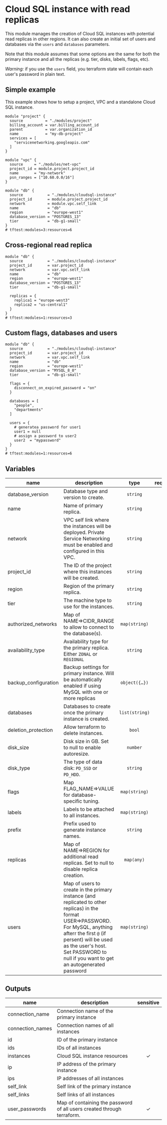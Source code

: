 # Cloud SQL instance with read replicas

This module manages the creation of Cloud SQL instances with potential read replicas in other regions. It can also create an initial set of users and databases via the `users` and `databases` parameters.

Note that this module assumes that some options are the same for both the primary instance and all the replicas (e.g. tier, disks, labels, flags, etc).

*Warning:* if you use the `users` field, you terraform state will contain each user's password in plain text.

## Simple example

This example shows how to setup a project, VPC and a standalone Cloud SQL instance.

```hcl
module "project" {
  source          = "./modules/project"
  billing_account = var.billing_account_id
  parent          = var.organization_id
  name            = "my-db-project"
  services = [
    "servicenetworking.googleapis.com"
  ]
}

module "vpc" {
  source     = "./modules/net-vpc"
  project_id = module.project.project_id
  name       = "my-network"
  psn_ranges = ["10.60.0.0/16"]
}

module "db" {
  source           = "./modules/cloudsql-instance"
  project_id       = module.project.project_id
  network          = module.vpc.self_link
  name             = "db"
  region           = "europe-west1"
  database_version = "POSTGRES_13"
  tier             = "db-g1-small"
}
# tftest:modules=3:resources=6
```

## Cross-regional read replica

```hcl
module "db" {
  source           = "./modules/cloudsql-instance"
  project_id       = var.project_id
  network          = var.vpc.self_link
  name             = "db"
  region           = "europe-west1"
  database_version = "POSTGRES_13"
  tier             = "db-g1-small"

  replicas = {
    replica1 = "europe-west3"
    replica2 = "us-central1"
  }
}
# tftest:modules=1:resources=3
```

## Custom flags, databases and users

```hcl
module "db" {
  source           = "./modules/cloudsql-instance"
  project_id       = var.project_id
  network          = var.vpc.self_link
  name             = "db"
  region           = "europe-west1"
  database_version = "MYSQL_8_0"
  tier             = "db-g1-small"

  flags = {
    disconnect_on_expired_password = "on"
  }

  databases = [
    "people",
    "departments"
  ]

  users = {
    # generatea password for user1
    user1 = null
    # assign a password to user2
    user2  = "mypassword"
  }
}
# tftest:modules=1:resources=6
```

<!-- BEGIN TFDOC -->

## Variables

| name | description | type | required | default |
|---|---|:---:|:---:|:---:|
| database_version | Database type and version to create. | <code>string</code> | ✓ |  |
| name | Name of primary replica. | <code>string</code> | ✓ |  |
| network | VPC self link where the instances will be deployed. Private Service Networking must be enabled and configured in this VPC. | <code>string</code> | ✓ |  |
| project_id | The ID of the project where this instances will be created. | <code>string</code> | ✓ |  |
| region | Region of the primary replica. | <code>string</code> | ✓ |  |
| tier | The machine type to use for the instances. | <code>string</code> | ✓ |  |
| authorized_networks | Map of NAME=>CIDR_RANGE to allow to connect to the database(s). | <code>map&#40;string&#41;</code> |  | <code>null</code> |
| availability_type | Availability type for the primary replica. Either `ZONAL` or `REGIONAL` | <code>string</code> |  | <code>&#34;ZONAL&#34;</code> |
| backup_configuration | Backup settings for primary instance. Will be automatically enabled if using MySQL with one or more replicas | <code title="object&#40;&#123;&#10;  enabled            &#61; bool&#10;  binary_log_enabled &#61; bool&#10;  start_time         &#61; string&#10;  location           &#61; string&#10;  log_retention_days &#61; number&#10;  retention_count    &#61; number&#10;&#125;&#41;">object&#40;&#123;&#8230;&#125;&#41;</code> |  | <code title="&#123;&#10;  enabled            &#61; false&#10;  binary_log_enabled &#61; false&#10;  start_time         &#61; &#34;23:00&#34;&#10;  location           &#61; &#34;EU&#34;&#10;  log_retention_days &#61; 7&#10;  retention_count    &#61; 7&#10;&#125;">&#123;&#8230;&#125;</code> |
| databases | Databases to create once the primary instance is created. | <code>list&#40;string&#41;</code> |  | <code>null</code> |
| deletion_protection | Allow terraform to delete instances. | <code>bool</code> |  | <code>false</code> |
| disk_size | Disk size in GB. Set to null to enable autoresize. | <code>number</code> |  | <code>null</code> |
| disk_type | The type of data disk: `PD_SSD` or `PD_HDD`. | <code>string</code> |  | <code>&#34;PD_SSD&#34;</code> |
| flags | Map FLAG_NAME=>VALUE for database-specific tuning. | <code>map&#40;string&#41;</code> |  | <code>null</code> |
| labels | Labels to be attached to all instances. | <code>map&#40;string&#41;</code> |  | <code>null</code> |
| prefix | Prefix used to generate instance names. | <code>string</code> |  | <code>&#34;null&#34;</code> |
| replicas | Map of NAME=>REGION for additional read replicas. Set to null to disable replica creation. | <code>map&#40;any&#41;</code> |  | <code>null</code> |
| users | Map of users to create in the primary instance (and replicated to other replicas) in the format USER=>PASSWORD. For MySQL, anything afterr the first `@` (if persent) will be used as the user's host. Set PASSWORD to null if you want to get an autogenerated password | <code>map&#40;string&#41;</code> |  | <code>null</code> |

## Outputs

| name | description | sensitive |
|---|---|:---:|
| connection_name | Connection name of the primary instance |  |
| connection_names | Connection names of all instances |  |
| id | ID of the primary instance |  |
| ids | IDs of all instances |  |
| instances | Cloud SQL instance resources | ✓ |
| ip | IP address of the primary instance |  |
| ips | IP addresses of all instances |  |
| self_link | Self link of the primary instance |  |
| self_links | Self links of all instances |  |
| user_passwords | Map of containing the password of all users created through terraform. | ✓ |


<!-- END TFDOC -->
